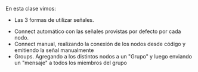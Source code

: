 En esta clase vimos:

* Las 3 formas de utilizar señales.

- Connect automático con las señales provistas por defecto por cada nodo.
- Connect manual, realizando la conexión de los nodos desde código y emitiendo la señal manualmente
- Groups. Agregando a los distintos nodos a un "Grupo" y luego enviando un "mensaje" a todos los miembros del grupo